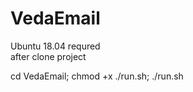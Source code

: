 # VedaEmail
Ubuntu 18.04 requred  
after clone project  
  
cd VedaEmail; chmod +x ./run.sh; ./run.sh
